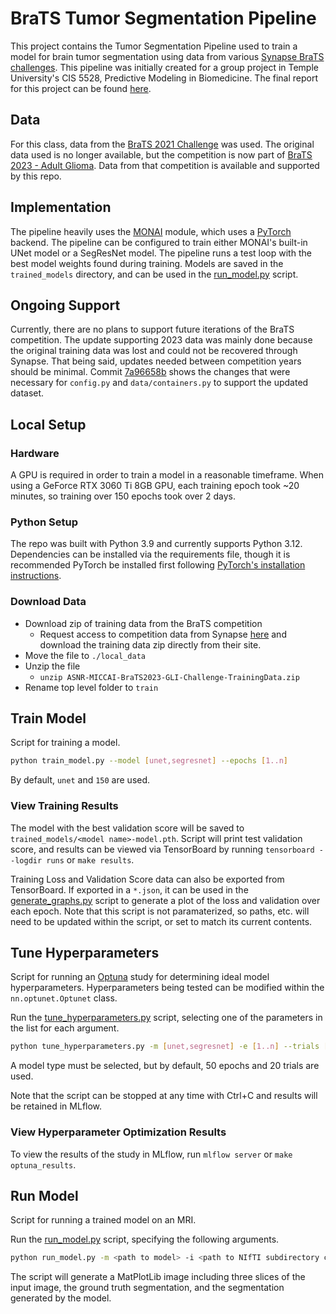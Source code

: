 # BraTS Tumor Segmentation Pipeline

This project contains the Tumor Segmentation Pipeline used to train a model for brain tumor segmentation using data from various [Synapse BraTS challenges](https://www.synapse.org/Synapse:syn53708126/wiki/626320). This pipeline was initially created for a group project in Temple University's CIS 5528, Predictive Modeling in Biomedicine. The final report for this project can be found [here](results/report.pdf).

## Data

For this class, data from the [BraTS 2021 Challenge](https://www.synapse.org/Synapse:syn25829067/wiki/610863) was used. The original data used is no longer available, but the competition is now part of [BraTS 2023 - Adult Glioma](https://www.synapse.org/Synapse:syn51156910/wiki/622351). Data from that competition is available and supported by this repo.

## Implementation

The pipeline heavily uses the [MONAI](https://monai.io/) module, which uses a [PyTorch](https://pytorch.org/) backend. The pipeline can be configured to train either MONAI's built-in UNet model or a SegResNet model. The pipeline runs a test loop with the best model weights found during training. Models are saved in the `trained_models` directory, and can be used in the [run_model.py](run_model.py) script.

## Ongoing Support

Currently, there are no plans to support future iterations of the BraTS competition. The update supporting 2023 data was mainly done because the original training data was lost and could not be recovered through Synapse. That being said, updates needed between competition years should be minimal. Commit [7a96658b](https://github.com/AGnias47/brats-challenge-cis-5528/commit/7a96658b25ee07bff311ad57a6a91b7253f330e4) shows the changes that were necessary for `config.py` and `data/containers.py` to support the updated dataset.

## Local Setup

### Hardware

A GPU is required in order to train a model in a reasonable timeframe. When using a GeForce RTX 3060 Ti 8GB GPU, each
training epoch took ~20 minutes, so training over 150 epochs took over 2 days.

### Python Setup

The repo was built with Python 3.9 and currently supports Python 3.12. Dependencies can be installed via the requirements file, though it is recommended PyTorch be installed first following [PyTorch's installation instructions](https://pytorch.org/get-started/locally/).

### Download Data

* Download zip of training data from the BraTS competition
    * Request access to competition data from Synapse [here](https://www.synapse.org/Synapse:syn51156910/wiki/627000) and download the training data zip directly from their site.
* Move the file to `./local_data`
* Unzip the file
  * `unzip ASNR-MICCAI-BraTS2023-GLI-Challenge-TrainingData.zip`
* Rename top level folder to `train`

## Train Model

Script for training a model.

```sh
python train_model.py --model [unet,segresnet] --epochs [1..n]
```

By default, `unet` and `150` are used.

### View Training Results

The model with the best validation score will be saved to `trained_models/<model name>-model.pth`. Script will print
test validation score, and results can be viewed via TensorBoard by running `tensorboard --logdir runs` or `make results`.

Training Loss and Validation Score data can also be exported from TensorBoard. If exported in a `*.json`, it can be used
in the [generate_graphs.py](results/generate_graphs.py) script to generate a plot of the loss and validation over each
epoch. Note that this script is not paramaterized, so paths, etc. will need to be updated within the script, or set to
match its current contents.

## Tune Hyperparameters

Script for running an [Optuna](https://optuna.org/) study for determining ideal model hyperparameters. Hyperparameters
being tested can be modified within the `nn.optunet.Optunet` class.

Run the [tune_hyperparameters.py](tune_hyperparameters.py) script, selecting one of the parameters in the list for each argument.

```sh
python tune_hyperparameters.py -m [unet,segresnet] -e [1..n] --trials [1..n]
```

A model type must be selected, but by default, 50 epochs and 20 trials are used.

Note that the script can be stopped at any time with Ctrl+C and results will be retained in MLflow.

### View Hyperparameter Optimization Results

To view the results of the study in MLflow, run `mlflow server` or `make optuna_results`.

## Run Model

Script for running a trained model on an MRI.

Run the [run_model.py](run_model.py) script, specifying the following arguments.

```sh
python run_model.py -m <path to model> -i <path to NIfTI subdirectory containing all channel images and segmentation>
```

The script will generate a MatPlotLib image including three slices of the input image, the ground truth segmentation,
and the segmentation generated by the model.
